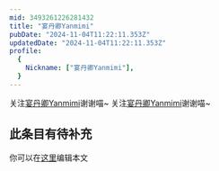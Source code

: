 ```yaml
---
mid: 3493261226281432
title: "宴丹卿Yanmimi"
pubDate: "2024-11-04T11:22:11.353Z"
updatedDate: "2024-11-04T11:22:11.353Z"
profile:
  {
    Nickname: ["宴丹卿Yanmimi"],
  }
---
```


关注[宴丹卿Yanmimi](https://space.bilibili.com/3493261226281432)谢谢喵~ 关注[宴丹卿Yanmimi](https://space.bilibili.com/3493261226281432)谢谢喵~

## 此条目有待补充
你可以在[这里](https://github.com/Yuhanawa/VTuber.ICU/edit/master/src/content/v/宴丹卿Yanmimi/index.md)编辑本文
